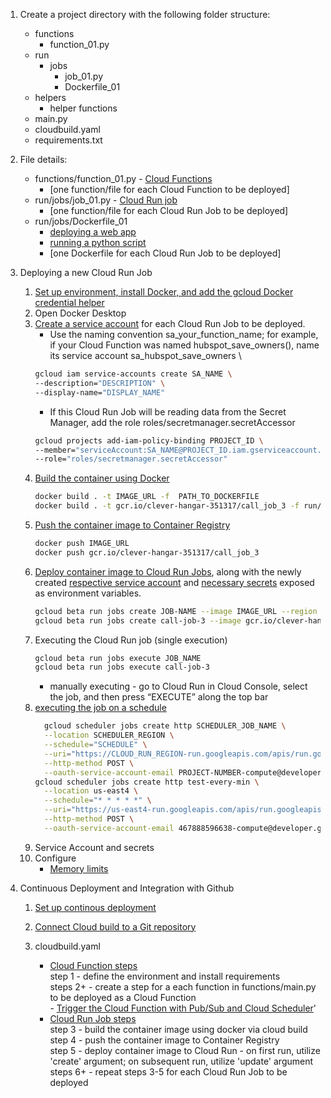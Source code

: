 1. Create a project directory with the following folder structure:
   - functions
     - function_01.py
   - run
     - jobs
       - job_01.py
       - Dockerfile_01
   - helpers
     - helper functions
   - main.py
   - cloudbuild.yaml
   - requirements.txt

2. File details:
   - functions/function_01.py - [Cloud Functions](https://cloud.google.com/functions/docs/writing/write-event-driven-functions)
      - [one function/file for each Cloud Function to be deployed]
   - run/jobs/job_01.py - [Cloud Run job](https://cloud.google.com/run/docs/quickstarts/jobs/build-create-python#:~:text=jobs%0Acd%20jobs-,Create,-a%20main.py)
      - [one function/file for each Cloud Run Job to be deployed]
   - run/jobs/Dockerfile_01
     - [deploying a web app](https://github.com/GoogleCloudPlatform/python-docs-samples/blob/main/run/helloworld/Dockerfile)
     - [running a python script](https://www.geeksforgeeks.org/how-to-run-a-python-script-using-docker/)
     - [one Dockerfile for each Cloud Run Job to be deployed]

3. Deploying a new Cloud Run Job
    1. [Set up environment, install Docker, and add the gcloud Docker credential helper](https://cloud.google.com/run/docs/setup)
    1. Open Docker Desktop 
    1. [Create a service account](https://cloud.google.com/iam/docs/creating-managing-service-accounts#iam-service-accounts-create-gcloud) for each Cloud Run Job to be deployed.
        - Use the naming convention sa_your_function_name; for example, if your Cloud Function was named hubspot_save_owners(), name its service account sa_hubspot_save_owners \
        ```bash
        gcloud iam service-accounts create SA_NAME \
        --description="DESCRIPTION" \
        --display-name="DISPLAY_NAME"
        ```
        - If this Cloud Run Job will be reading data from the Secret Manager, add the role roles/secretmanager.secretAccessor
        ```bash
        gcloud projects add-iam-policy-binding PROJECT_ID \
        --member="serviceAccount:SA_NAME@PROJECT_ID.iam.gserviceaccount.com" \
        --role="roles/secretmanager.secretAccessor"
        ```
    1. [Build the container using Docker](https://cloud.google.com/run/docs/building/containers#docker)
        ```bash
        docker build . -t IMAGE_URL -f  PATH_TO_DOCKERFILE
        docker build . -t gcr.io/clever-hangar-351317/call_job_3 -f run/jobs/Dockerfile_job3
        ```
    1. [Push the container image to Container Registry](https://cloud.google.com/run/docs/building/containers#:~:text=Push%20the%20container%20image%20to%20Container%20Registry)
        ```bash
        docker push IMAGE_URL
        docker push gcr.io/clever-hangar-351317/call_job_3
        ```
    1. [Deploy container image to Cloud Run Jobs](https://cloud.google.com/run/docs/create-jobs#job), along with the newly created [respective service account](https://cloud.google.com/run/docs/securing/service-identity#gcloud) and [necessary secrets](https://cloud.google.com/run/docs/configuring/secrets#command-line) exposed as environment variables.
        ```bash
        gcloud beta run jobs create JOB-NAME --image IMAGE_URL --region REGION --service-account SERVICE_ACCOUNT --update-secrets=ENV_VAR_NAME=SECRET_NAME:VERSION
        gcloud beta run jobs create call-job-3 --image gcr.io/clever-hangar-351317/call_job_3 --region us-east4
        ```
    1. Executing the Cloud Run job (single execution)
        ```bash
        gcloud beta run jobs execute JOB_NAME
        gcloud beta run jobs execute call-job-3
        ```
        - manually executing - go to Cloud Run in Cloud Console, select the job, and then press “EXECUTE” along the top bar
    1. [executing the job on a schedule](https://cloud.google.com/run/docs/execute/jobs-on-schedule#command-line)
        ```bash 
          gcloud scheduler jobs create http SCHEDULER_JOB_NAME \
          --location SCHEDULER_REGION \
          --schedule="SCHEDULE" \
          --uri="https://CLOUD_RUN_REGION-run.googleapis.com/apis/run.googleapis.com/v1/namespaces/PROJECT-ID/jobs/JOB-NAME:run" \
          --http-method POST \
          --oauth-service-account-email PROJECT-NUMBER-compute@developer.gserviceaccount.com
        gcloud scheduler jobs create http test-every-min \
          --location us-east4 \
          --schedule="* * * * *" \
          --uri="https://us-east4-run.googleapis.com/apis/run.googleapis.com/v1/namespaces/clever-hangar-351317/jobs/call-job-3:run" \
          --http-method POST \
          --oauth-service-account-email 467888596638-compute@developer.gserviceaccount.com
        ```
    1. Service Account and secrets
    1. Configure
        - [Memory limits](https://cloud.google.com/run/docs/configuring/memory-limits)
        

4. Continuous Deployment and Integration with Github
    1. [Set up continous deployment](https://cloud.google.com/run/docs/continuous-deployment-with-cloud-build)

    1. [Connect Cloud build to a Git repository](https://cloud.google.com/build/docs/automating-builds/github/connect-repo-github)
   
    1. cloudbuild.yaml
        - [Cloud Function steps](https://cloud.google.com/build/docs/deploying-builds/deploy-functions?hl=en_US#yaml)  
            step 1 - define the environment and install requirements  
            steps 2+ - create a step for a each function in functions/main.py to be deployed as a Cloud Function  
                - [Trigger the Cloud Function with Pub/Sub and Cloud Scheduler](https://cloud.google.com/scheduler/docs/tut-pub-sub#create_a_job)'
        - [Cloud Run Job steps](https://cloud.google.com/build/docs/deploying-builds/deploy-cloud-run?hl=en_US)  
            step 3 - build the container image using docker via cloud build  
            step 4 - push the container image to Container Registry  
            step 5 - deploy container image to Cloud Run - on first run, utilize 'create' argument; on subsequent run, utilize 'update' argument
            steps 6+ - repeat steps 3-5 for each Cloud Run Job to be deployed
